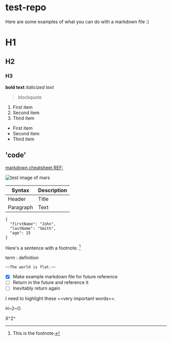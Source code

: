 # test-repo
Here are some examples of what you can do with a markdown file :)

# H1
## H2
### H3

**bold text**
 *italicized text*
 > blockquote


1. First item
2. Second item
3. Third item

- First item
- Second item
- Third item

'code'
---
[markdown cheatsheet REF:](https://www.markdownguide.org/cheat-sheet/)

![test image of mars](https://upload.wikimedia.org/wikipedia/commons/0/02/OSIRIS_Mars_true_color.jpg)


| Syntax | Description |
| ----------- | ----------- |
| Header | Title |
| Paragraph | Text |

```
{
  "firstName": "John",
  "lastName": "Smith",
  "age": 25
}
```

Here's a sentence with a footnote. [^1]

[^1]: This is the footnote.

term
: definition

	~~The world is flat.~~

- [x] Make example markdown file for future reference
- [ ] Return in the future and reference it
- [ ] Inevitably return again

I need to highlight these ==very important words==.

H~2~O

X^2^




